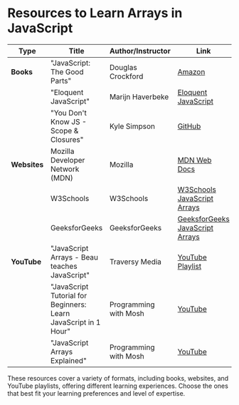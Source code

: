 # Resources to Learn Arrays in JavaScript

| Type         | Title                                                           | Author/Instructor     | Link                                                                                              |
| ------------ | --------------------------------------------------------------- | --------------------- | ------------------------------------------------------------------------------------------------- |
| **Books**    | "JavaScript: The Good Parts"                                    | Douglas Crockford     | [Amazon](https://www.amazon.com/JavaScript-Good-Parts-Douglas-Crockford/dp/0596517742)            |
|              | "Eloquent JavaScript"                                           | Marijn Haverbeke      | [Eloquent JavaScript](https://eloquentjavascript.net/)                                            |
|              | "You Don't Know JS - Scope & Closures"                          | Kyle Simpson          | [GitHub](https://github.com/getify/You-Dont-Know-JS/blob/2nd-ed/scope-closures/README.md)         |
| **Websites** | Mozilla Developer Network (MDN)                                 | Mozilla               | [MDN Web Docs](https://developer.mozilla.org/en-US/docs/Web/JavaScript/Guide/Indexed_collections) |
|              | W3Schools                                                       | W3Schools             | [W3Schools JavaScript Arrays](https://www.w3schools.com/js/js_arrays.asp)                         |
|              | GeeksforGeeks                                                   | GeeksforGeeks         | [GeeksforGeeks JavaScript Arrays](https://www.geeksforgeeks.org/javascript-array/)                |
| **YouTube**  | "JavaScript Arrays - Beau teaches JavaScript"                   | Traversy Media        | [YouTube Playlist](https://www.youtube.com/playlist?list=PLillGF-RfqbaEmlPcX5e_ejaK7Y5MydkW)      |
|              | "JavaScript Tutorial for Beginners: Learn JavaScript in 1 Hour" | Programming with Mosh | [YouTube](https://www.youtube.com/watch?v=W6NZfCO5SIk)                                            |
|              | "JavaScript Arrays Explained"                                   | Programming with Mosh | [YouTube](https://www.youtube.com/watch?v=oigfaZ5ApsM)                                            |

These resources cover a variety of formats, including books, websites, and YouTube playlists, offering different learning experiences. Choose the ones that best fit your learning preferences and level of expertise.
